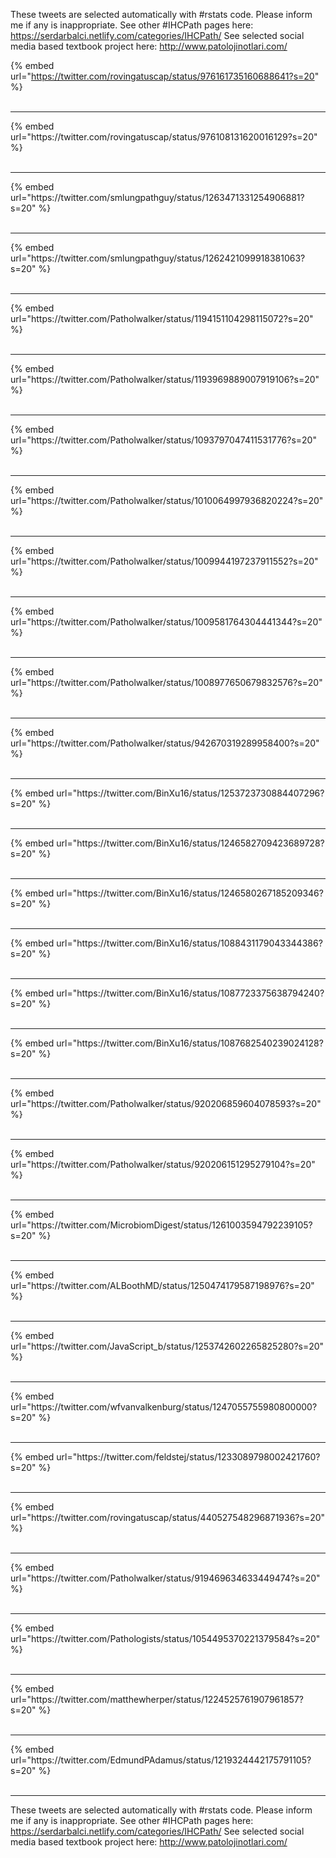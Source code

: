 

These tweets are selected automatically with #rstats code. Please inform me if any is inappropriate.
See other #IHCPath pages here: https://serdarbalci.netlify.com/categories/IHCPath/ 
See selected social media based textbook project here: http://www.patolojinotlari.com/

{% embed url="https://twitter.com/rovingatuscap/status/976161735160688641?s=20" %}<br>
<br>
<hr>
{% embed url="https://twitter.com/rovingatuscap/status/976108131620016129?s=20" %}<br>
<br>
<hr>
{% embed url="https://twitter.com/smlungpathguy/status/1263471331254906881?s=20" %}<br>
<br>
<hr>
{% embed url="https://twitter.com/smlungpathguy/status/1262421099918381063?s=20" %}<br>
<br>
<hr>
{% embed url="https://twitter.com/Patholwalker/status/1194151104298115072?s=20" %}<br>
<br>
<hr>
{% embed url="https://twitter.com/Patholwalker/status/1193969889007919106?s=20" %}<br>
<br>
<hr>
{% embed url="https://twitter.com/Patholwalker/status/1093797047411531776?s=20" %}<br>
<br>
<hr>
{% embed url="https://twitter.com/Patholwalker/status/1010064997936820224?s=20" %}<br>
<br>
<hr>
{% embed url="https://twitter.com/Patholwalker/status/1009944197237911552?s=20" %}<br>
<br>
<hr>
{% embed url="https://twitter.com/Patholwalker/status/1009581764304441344?s=20" %}<br>
<br>
<hr>
{% embed url="https://twitter.com/Patholwalker/status/1008977650679832576?s=20" %}<br>
<br>
<hr>
{% embed url="https://twitter.com/Patholwalker/status/942670319289958400?s=20" %}<br>
<br>
<hr>
{% embed url="https://twitter.com/BinXu16/status/1253723730884407296?s=20" %}<br>
<br>
<hr>
{% embed url="https://twitter.com/BinXu16/status/1246582709423689728?s=20" %}<br>
<br>
<hr>
{% embed url="https://twitter.com/BinXu16/status/1246580267185209346?s=20" %}<br>
<br>
<hr>
{% embed url="https://twitter.com/BinXu16/status/1088431179043344386?s=20" %}<br>
<br>
<hr>
{% embed url="https://twitter.com/BinXu16/status/1087723375638794240?s=20" %}<br>
<br>
<hr>
{% embed url="https://twitter.com/BinXu16/status/1087682540239024128?s=20" %}<br>
<br>
<hr>
{% embed url="https://twitter.com/Patholwalker/status/920206859604078593?s=20" %}<br>
<br>
<hr>
{% embed url="https://twitter.com/Patholwalker/status/920206151295279104?s=20" %}<br>
<br>
<hr>
{% embed url="https://twitter.com/MicrobiomDigest/status/1261003594792239105?s=20" %}<br>
<br>
<hr>
{% embed url="https://twitter.com/ALBoothMD/status/1250474179587198976?s=20" %}<br>
<br>
<hr>
{% embed url="https://twitter.com/JavaScript_b/status/1253742602265825280?s=20" %}<br>
<br>
<hr>
{% embed url="https://twitter.com/wfvanvalkenburg/status/1247055755980800000?s=20" %}<br>
<br>
<hr>
{% embed url="https://twitter.com/feldstej/status/1233089798002421760?s=20" %}<br>
<br>
<hr>
{% embed url="https://twitter.com/rovingatuscap/status/440527548296871936?s=20" %}<br>
<br>
<hr>
{% embed url="https://twitter.com/Patholwalker/status/919469634633449474?s=20" %}<br>
<br>
<hr>
{% embed url="https://twitter.com/Pathologists/status/1054495370221379584?s=20" %}<br>
<br>
<hr>
{% embed url="https://twitter.com/matthewherper/status/1224525761907961857?s=20" %}<br>
<br>
<hr>
{% embed url="https://twitter.com/EdmundPAdamus/status/1219324442175791105?s=20" %}<br>
<br>
<hr>


These tweets are selected automatically with #rstats code. Please inform me if any is inappropriate.
See other #IHCPath pages here: https://serdarbalci.netlify.com/categories/IHCPath/ 
See selected social media based textbook project here: http://www.patolojinotlari.com/

